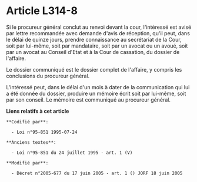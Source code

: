 # Article L314-8

Si le procureur général conclut au renvoi devant la cour, l'intéressé est avisé par lettre recommandée avec demande d'avis de
réception, qu'il peut, dans le délai de quinze jours, prendre connaissance au secrétariat de la Cour, soit par lui-même, soit
par mandataire, soit par un avocat ou un avoué, soit par un avocat au Conseil d'Etat et à la Cour de cassation, du dossier de
l'affaire.

Le dossier communiqué est le dossier complet de l'affaire, y compris les conclusions du procureur général.

L'intéressé peut, dans le délai d'un mois à dater de la communication qui lui a été donnée du dossier, produire un mémoire
écrit soit par lui-même, soit par son conseil. Le mémoire est communiqué au procureur général.

**Liens relatifs à cet article**

	**Codifié par**:

	  - Loi n°95-851 1995-07-24

	**Anciens textes**:

	  - Loi n°95-851 du 24 juillet 1995 - art. 1 (V)

	**Modifié par**:

	  - Décret n°2005-677 du 17 juin 2005 - art. 1 () JORF 18 juin 2005

